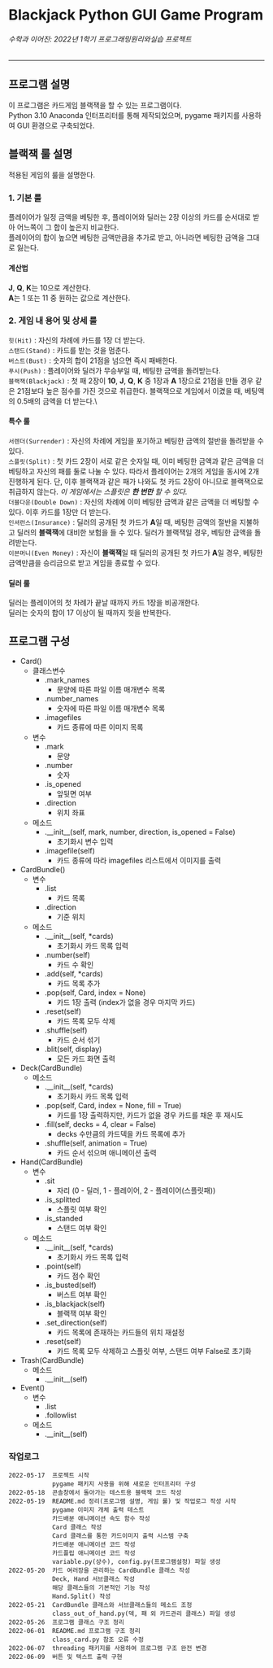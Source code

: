 Blackjack Python GUI Game Program 
====
###### 수학과 이어진: _2022년 1학기 프로그래밍원리와실습 프로젝트_ 
***


## 프로그램 설명 
이 프로그램은 카드게임 블랙잭을 할 수 있는 프로그램이다.\
Python 3.10 Anaconda 인터프리터를 통해 제작되었으며, pygame 패키지를 사용하여 GUI 환경으로 구축되었다.


## 블랙잭 룰 설명 
적용된 게임의 룰을 설명한다.

### 1. 기본 룰 
플레이어가 일정 금액을 베팅한 후, 플레이어와 딜러는 2장 이상의 카드를 순서대로 받아 어느쪽이 그 합이 높은지 비교한다.\
플레이어의 합이 높으면 베팅한 금액만큼을 추가로 받고, 아니라면 베팅한 금액을 그대로 잃는다.
#### 계산법 
**J**, **Q**, **K**는 10으로 계산한다.\
**A**는 1 또는 11 중 원하는 값으로 계산한다.

### 2. 게임 내 용어 및 상세 룰 
`힛(Hit)` : 자신의 차례에 카드를 1장 더 받는다.\
`스탠드(Stand)` : 카드를 받는 것을 멈춘다.\
`버스트(Bust)` : 숫자의 합이 21점을 넘으면 즉시 패배한다.\
`푸시(Push)` : 플레이어와 딜러가 무승부일 때, 베팅한 금액을 돌려받는다.\
`블랙잭(Blackjack)` : 첫 패 2장이 **10**, **J**, **Q**, **K** 중 1장과 **A** 1장으로 21점을 만들 경우 같은 21점보다 높은 점수를 가진 것으로 취급한다.
블랙잭으로 게임에서 이겼을 때, 베팅액의 0.5배의 금액을 더 받는다.\

#### 특수 룰 
`서렌더(Surrender)` : 자신의 차례에 게임을 포기하고 베팅한 금액의 절반을 돌려받을 수 있다.\
`스플릿(Split)` : 첫 카드 2장이 서로 같은 숫자일 때, 이미 베팅한 금액과 같은 금액을 더 베팅하고 자신의 패를 둘로 나눌 수 있다.
따라서 플레이어는 2개의 게임을 동시에 2개 진행하게 된다.
단, 이후 블랙잭과 같은 패가 나와도 첫 카드 2장이 아니므로 블랙잭으로 취급하지 않는다.
_이 게임에서는 스플릿은 **한 번만** 할 수 있다._\
`더블다운(Double Down)` : 자신의 차례에 이미 베팅한 금액과 같은 금액을 더 베팅할 수 있다.
이후 카드를 1장만 더 받는다.\
`인셔런스(Insurance)` : 딜러의 공개된 첫 카드가 **A**일 때, 베팅한 금액의 절반을 지불하고 딜러의 **블랙잭**에 대비한 보험을 들 수 있다.
딜러가 블랙잭일 경우, 베팅한 금액을 돌려받는다.\
`이븐머니(Even Money)` : 자신이 **블랙잭**일 때 딜러의 공개된 첫 카드가 **A**일 경우, 베팅한 금액만큼을 승리금으로 받고 게임을 종료할 수 있다.

#### 딜러 룰 
딜러는 플레이어의 첫 차례가 끝날 때까지 카드 1장을 비공개한다.\
딜러는 숫자의 합이 17 이상이 될 때까지 힛을 반복한다.


## 프로그램 구성

* Card()
  * 클래스변수
    * .mark_names
      * 문양에 따른 파일 이름 매개변수 목록
    * .number_names
      * 숫자에 따른 파일 이름 매개변수 목록
    * .imagefiles
      * 카드 종류에 따른 이미지 목록
  * 변수
    * .mark
      * 문양
    * .number
      * 숫자
    * .is_opened
      * 앞뒷면 여부
    * .direction
      * 위치 좌표
  * 메소드
    * .\_\_init\_\_(self, mark, number, direction, is_opened = False)
      * 초기화시 변수 입력
    * .imagefile(self)
      * 카드 종류에 따라 imagefiles 리스트에서 이미지를 출력
* CardBundle()
  * 변수
    * .list
      * 카드 목록
    * .direction
      * 기준 위치
  * 메소드
    * .\_\_init\_\_(self, *cards)
      * 초기화시 카드 목록 입력
    * .number(self)
      * 카드 수 확인
    * .add(self, *cards)
      * 카드 목록 추가
    * .pop(self, Card, index = None)
      * 카드 1장 출력 (index가 없을 경우 마지막 카드)
    * .reset(self)
      * 카드 목록 모두 삭제
    * .shuffle(self)
      * 카드 순서 섞기
    * .blit(self, display)
      * 모든 카드 화면 출력
* Deck(CardBundle)
  * 메소드
    * .\_\_init\_\_(self, *cards)
      * 초기화시 카드 목록 입력
    * .pop(self, Card, index = None, fill = True)
      * 카드를 1장 출력하지만, 카드가 없을 경우 카드를 채운 후 재시도
    * .fill(self, decks = 4, clear = False)
      * decks 수만큼의 카드덱을 카드 목록에 추가
    * .shuffle(self, animation = True)
      * 카드 순서 섞으며 애니메이션 출력
* Hand(CardBundle)
  * 변수
    * .sit
      * 자리 (0 - 딜러, 1 - 플레이어, 2 - 플레이어(스플릿패))
    * .is_splitted
      * 스플릿 여부 확인
    * .is_standed
      * 스탠드 여부 확인
  * 메소드
    * .\_\_init\_\_(self, *cards)
      * 초기화시 카드 목록 입력
    * .point(self)
      * 카드 점수 확인
    * .is_busted(self)
      * 버스트 여부 확인
    * .is_blackjack(self)
      * 블랙잭 여부 확인
    * .set_direction(self)
      * 카드 목록에 존재하는 카드들의 위치 재설정
    * .reset(self)
      * 카드 목록 모두 삭제하고 스플릿 여부, 스탠드 여부 False로 초기화
* Trash(CardBundle)
  * 메소드
    * .\_\_init\_\_(self)
* Event()
  * 변수
    * .list
    * .followlist
  * 메소드
    * .\_\_init\_\_(self)

### 작업로그 
    2022-05-17  프로젝트 시작
                pygame 패키지 사용을 위해 새로운 인터프리터 구성
    2022-05-18  콘솔창에서 돌아가는 테스트용 블랙잭 코드 작성
    2022-05-19  README.md 정리(프로그램 설명, 게임 룰) 및 작업로그 작성 시작
                pygame 이미지 개체 출력 테스트
                카드배분 애니메이션 속도 함수 작성
                Card 클래스 작성
                Card 클래스를 통한 카드이미지 출력 시스템 구축
                카드배분 애니메이션 코드 작성
                카드플립 애니메이션 코드 작성
                variable.py(상수), config.py(프로그램설정) 파일 생성
    2022-05-20  카드 여러장을 관리하는 CardBundle 클래스 작성
                Deck, Hand 서브클래스 작성
                해당 클래스들의 기본적인 기능 작성
                Hand.Split() 작성
    2022-05-21  CardBundle 클래스와 서브클래스들의 메소드 조정
                class_out_of_hand.py(덱, 패 외 카드관리 클래스) 파일 생성
    2022-05-26  프로그램 클래스 구조 정리
    2022-06-01  README.md 프로그램 구조 정리
                class_card.py 참조 오류 수정
    2022-06-07  threading 패키지를 사용하여 프로그램 구조 완전 변경
    2022-06-09  버튼 및 텍스트 출력 구현
